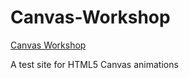# Canvas-Workshop

<a href="https://canvas-workshop.pages.dev/">Canvas Workshop</a>

A test site for HTML5 Canvas animations


